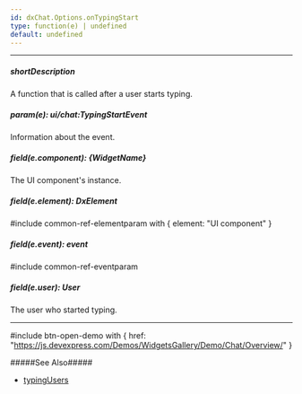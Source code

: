 ```yaml
---
id: dxChat.Options.onTypingStart
type: function(e) | undefined
default: undefined
---
```

---
##### shortDescription
A function that is called after a user starts typing.

##### param(e): ui/chat:TypingStartEvent
Information about the event.

##### field(e.component): {WidgetName}
The UI component's instance.

##### field(e.element): DxElement
#include common-ref-elementparam with { element: "UI component" }

##### field(e.event): event
#include common-ref-eventparam

##### field(e.user): User
The user who started typing.

---
#include btn-open-demo with {
    href: "https://js.devexpress.com/Demos/WidgetsGallery/Demo/Chat/Overview/"
}

#####See Also#####
- [typingUsers](/api-reference/10%20UI%20Components/dxChat/1%20Configuration/typingUsers.md '/Documentation/ApiReference/UI_Components/dxChat/Configuration/#typingUsers')
